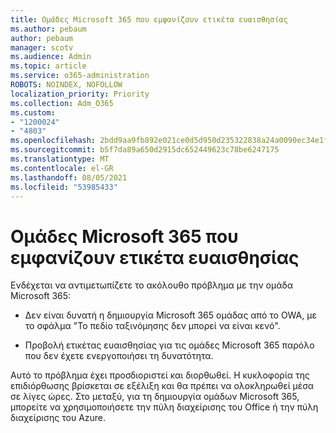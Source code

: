 ```yaml
---
title: Ομάδες Microsoft 365 που εμφανίζουν ετικέτα ευαισθησίας
ms.author: pebaum
author: pebaum
manager: scotv
ms.audience: Admin
ms.topic: article
ms.service: o365-administration
ROBOTS: NOINDEX, NOFOLLOW
localization_priority: Priority
ms.collection: Adm_O365
ms.custom:
- "1200024"
- "4803"
ms.openlocfilehash: 2bdd9aa9fb892e021ce0d5d950d235322838a24a0090ec34e1fe040cb1473113
ms.sourcegitcommit: b5f7da89a650d2915dc652449623c78be6247175
ms.translationtype: MT
ms.contentlocale: el-GR
ms.lasthandoff: 08/05/2021
ms.locfileid: "53985433"
---
```

# <a name="microsoft-365-groups-showing-sensitivity-label"></a>Ομάδες Microsoft 365 που εμφανίζουν ετικέτα ευαισθησίας

Ενδέχεται να αντιμετωπίζετε το ακόλουθο πρόβλημα με την ομάδα Microsoft 365:

- Δεν είναι δυνατή η δημιουργία Microsoft 365 ομάδας από το OWA, με το σφάλμα "Το πεδίο ταξινόμησης δεν μπορεί να είναι κενό".

- Προβολή ετικέτας ευαισθησίας για τις ομάδες Microsoft 365 παρόλο που δεν έχετε ενεργοποιήσει τη δυνατότητα.

Αυτό το πρόβλημα έχει προσδιοριστεί και διορθωθεί. Η κυκλοφορία της επιδιόρθωσης βρίσκεται σε εξέλιξη και θα πρέπει να ολοκληρωθεί μέσα σε λίγες ώρες. Στο μεταξύ, για τη δημιουργία ομάδων Microsoft 365, μπορείτε να χρησιμοποιήσετε την πύλη διαχείρισης του Office ή την πύλη διαχείρισης του Azure.  
